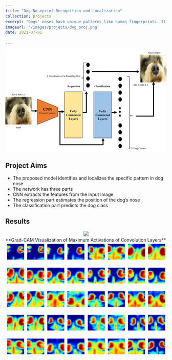 ```yaml
---
title: "Dog-Noseprint-Recognition-and-Localization"
collection: projects
excerpt: "Dogs' noses have unique patterns like human fingerprints. It can be used to identify the dog species accurately. This project explored the idea of Dog Noseprint Recognition and Localization, using a hybrid CNN network for both classification and localization."
imageurl: '/images/projects/dog_proj.png'
date: 2021-07-01

---
```


<center><img src="/images/projects/dog_proj.png"></center>

## Project Aims 

- The proposed model identifies and localizes the specific pattern in dog nose
- The network has three parts
- CNN extracts the features from the Input Image
- The regression part estimates the position of the dog’s nose
- The classification part predicts the dog class

## Results ##

<center><img src="/images/projects/dog_proj1.png"></center>
**Grad-CAM Visualization of Maximum Activations of Convolution Layers**
<center><img src="/images/projects/dog_proj2.png"></center>

